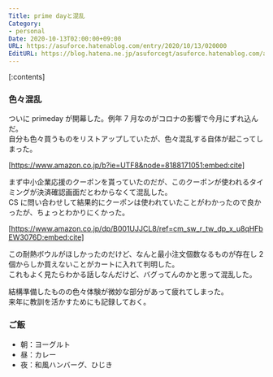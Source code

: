 ```yaml
---
Title: prime dayと混乱
Category:
- personal
Date: 2020-10-13T02:00:00+09:00
URL: https://asuforce.hatenablog.com/entry/2020/10/13/020000
EditURL: https://blog.hatena.ne.jp/asuforcegt/asuforce.hatenablog.com/atom/entry/26006613640114265
---
```


[:contents]

###  色々混乱

ついに primeday が開幕した。例年 7 月なのがコロナの影響で今月にずれ込んだ。  
自分も色々買うものをリストアップしていたが、色々混乱する自体が起こってしまった。

[https://www.amazon.co.jp/b?ie=UTF8&node=8188171051:embed:cite]

まず中小企業応援のクーポンを貰っていたのだが、このクーポンが使われるタイミングが決済確認画面だとわからなくて混乱した。  
CS に問い合わせして結果的にクーポンは使われていたことがわかったので良かったが、ちょっとわかりにくかった。  

[https://www.amazon.co.jp/dp/B001UJJCL8/ref=cm_sw_r_tw_dp_x_u8qHFbEW3076D:embed:cite]

この耐熱ボウルがほしかったのだけど、なんと最小注文個数なるものが存在し 2 個からしか買えないことがカートに入れて判明した。  
これもよく見たらわかる話しなんだけど、バグってんのかと思って混乱した。  

結構準備したものの色々体験が微妙な部分があって疲れてしまった。  
来年に教訓を活かすためにも記録しておく。

### ご飯

- 朝：ヨーグルト
- 昼：カレー
- 夜：和風ハンバーグ、ひじき
